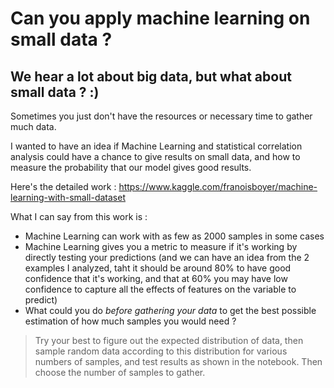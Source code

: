# Can you apply machine learning on small data ?
## We hear a lot about big data, but what about small data ? :)
Sometimes you just don't have the resources or necessary time to gather much data.

I wanted to have an idea if Machine Learning and statistical correlation analysis could have a chance to give results on small data, and how to measure the probability that our model gives good results.

Here's the detailed work :
https://www.kaggle.com/franoisboyer/machine-learning-with-small-dataset

What I can say from this work is :
- Machine Learning can work with as few as 2000 samples in some cases
- Machine Learning gives you a metric to measure if it's working by directly testing your predictions (and we can have an idea from the 2 examples I analyzed, taht it should be around 80% to have good confidence that it's working, and that at 60% you may have low confidence to capture all the effects of features on the variable to predict)  
- What could you do *before gathering your data* to get the best possible estimation of how much samples you would need ?
> Try your best to figure out the expected distribution of data, then sample random data according to this distribution for various numbers of samples, and test results as shown in the notebook. Then choose the number of samples to gather.





